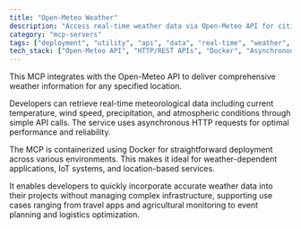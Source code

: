 ```yaml
---
title: "Open-Meteo Weather"
description: "Access real-time weather data via Open-Meteo API for cities worldwide, including temperature, wind speed, and conditions."
category: "mcp-servers"
tags: ["deployment", "utility", "api", "data", "real-time", "weather", "IoT", "location-based services"]
tech_stack: ["Open-Meteo API", "HTTP/REST APIs", "Docker", "Asynchronous Programming", "containerization"]
---
```


This MCP integrates with the Open-Meteo API to deliver comprehensive weather information for any specified location. 

Developers can retrieve real-time meteorological data including current temperature, wind speed, precipitation, and atmospheric conditions through simple API calls. The service uses asynchronous HTTP requests for optimal performance and reliability.

The MCP is containerized using Docker for straightforward deployment across various environments. This makes it ideal for weather-dependent applications, IoT systems, and location-based services. 

It enables developers to quickly incorporate accurate weather data into their projects without managing complex infrastructure, supporting use cases ranging from travel apps and agricultural monitoring to event planning and logistics optimization.
